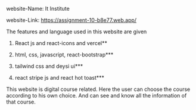 website-Name: It Institute

website-Link: https://assignment-10-b8e77.web.app/

The features and language used in this website are given

1. React js and react-icons and vercel**

2. html, css, javascript, react-bootstrap***

3. tailwind css and deysi ui***

4. react stripe js and react hot toast***

This website is digital course related. Here the user can choose the course according to his own choice. And can see and know all the information of that course.


